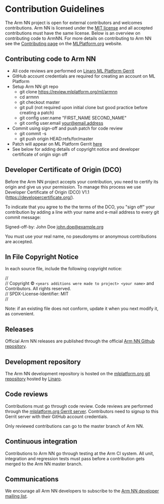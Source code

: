 # Contribution Guidelines

The Arm NN project is open for external contributors and welcomes contributions. Arm NN is licensed under the [MIT license](https://spdx.org/licenses/MIT.html) and all accepted contributions must have the same license. Below is an overview on contributing code to ArmNN. For more details on contributing to Arm NN see the [Contributing page](https://mlplatform.org/contributing/) on the [MLPlatform.org](https://mlplatform.org/) website.

## Contributing code to Arm NN

- All code reviews are performed on [Linaro ML Platform Gerrit](https://review.mlplatform.org)
- GitHub account credentials are required for creating an account on ML Platform
- Setup Arm NN git repo
  - git clone https://review.mlplatform.org/ml/armnn
  - cd armnn
  - git checkout master
  - git pull (not required upon initial clone but good practice before creating a patch)
  - git config user.name "FIRST_NAME SECOND_NAME"
  - git config user.email your@email.address
- Commit using sign-off and push patch for code review
  - git commit -s
  - git push origin HEAD:refs/for/master
- Patch will appear on ML Platform Gerrit [here](https://review.mlplatform.org/q/is:open+project:ml/armnn+branch:master)
- See below for adding details of copyright notice and developer certificate
of origin sign off

## Developer Certificate of Origin (DCO)

Before the Arm NN project accepts your contribution, you need to certify its origin and give us your permission.  To manage this process we use Developer Certificate of Origin (DCO) V1.1 (https://developercertificate.org/).

To indicate that you agree to the the terms of the DCO, you "sign off" your contribution by adding a line with your name and e-mail address to every git commit message:

Signed-off-by: John Doe <john.doe@example.org>

You must use your real name, no pseudonyms or anonymous contributions are accepted.

## In File Copyright Notice

In each source file, include the following copyright notice:

//  
// Copyright © `<years additions were made to project> <your name>` and Contributors. All rights reserved.  
// SPDX-License-Identifier: MIT  
//

Note: if an existing file does not conform, update it when you next modify it, as convenient.

## Releases

Official Arm NN releases are published through the official [Arm NN Github repository](https://github.com/ARM-software/armnn).

## Development repository

The Arm NN development repository is hosted on the [mlplatform.org git repository](https://git.mlplatform.org/ml/armnn.git/) hosted by [Linaro](https://www.linaro.org/).

## Code reviews

Contributions must go through code review. Code reviews are performed through the [mlplatform.org Gerrit server](https://review.mlplatform.org). Contributors need to signup to this Gerrit server with their GitHub account
credentials.

Only reviewed contributions can go to the master branch of Arm NN.

## Continuous integration

Contributions to Arm NN go through testing at the Arm CI system. All unit, integration and regression tests must pass before a contribution gets merged to the Arm NN master branch.

## Communications

We encourage all Arm NN developers to subscribe to the [Arm NN developer mailing list](https://lists.linaro.org/mailman/listinfo/armnn-dev).
